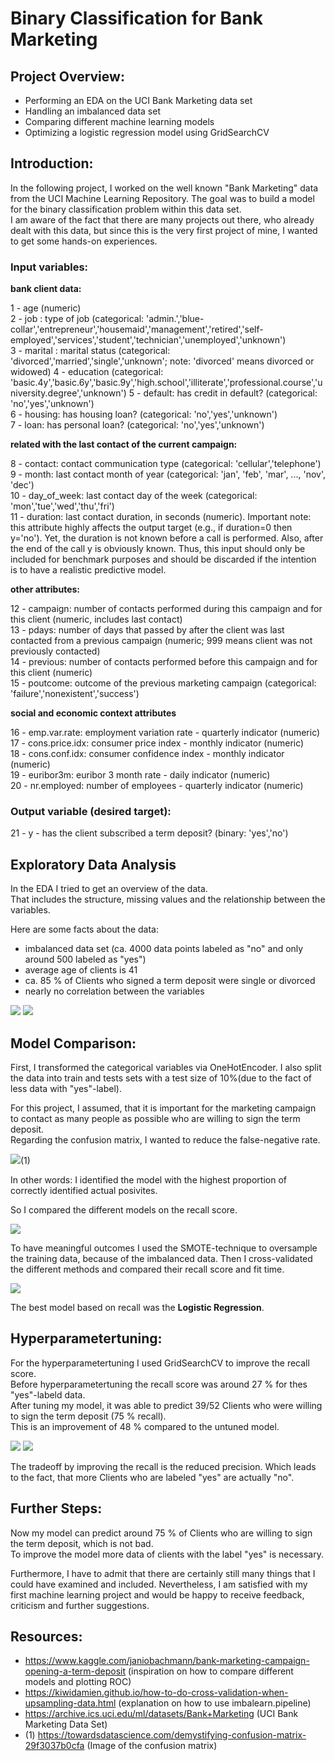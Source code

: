 
# Binary Classification for Bank Marketing


## Project Overview:

* Performing an EDA on the UCI Bank Marketing data set
* Handling an imbalanced data set
* Comparing different machine learning models 
* Optimizing a logistic regression model using GridSearchCV


## Introduction:

In the following project, I worked on the well known "Bank Marketing" data from the UCI Machine Learning Repository. The goal was to build a model for the binary classification problem within this data set.  
I am aware of the fact that there are many projects out there, who already dealt with this data, but since this is the very first project of mine, I wanted to get some hands-on experiences. 



### Input variables:

**bank client data:**

1 - age (numeric)  
2 - job : type of job (categorical: 'admin.','blue-collar','entrepreneur','housemaid','management','retired','self-employed','services','student','technician','unemployed','unknown')  
3 - marital : marital status (categorical: 'divorced','married','single','unknown'; note: 'divorced' means divorced or widowed)
4 - education (categorical: 'basic.4y','basic.6y','basic.9y','high.school','illiterate','professional.course','university.degree','unknown')
5 - default: has credit in default? (categorical: 'no','yes','unknown')  
6 - housing: has housing loan? (categorical: 'no','yes','unknown')  
7 - loan: has personal loan? (categorical: 'no','yes','unknown')  

**related with the last contact of the current campaign:**

8 - contact: contact communication type (categorical: 'cellular','telephone')  
9 - month: last contact month of year (categorical: 'jan', 'feb', 'mar', ..., 'nov', 'dec')  
10 - day_of_week: last contact day of the week (categorical: 'mon','tue','wed','thu','fri')  
11 - duration: last contact duration, in seconds (numeric). Important note: this attribute highly affects the output target (e.g., if duration=0 then y='no'). Yet, the duration is not known before a call is performed. Also, after the end of the call y is obviously known. Thus, this input should only be included for benchmark purposes and should be discarded if the intention is to have a realistic predictive model.  

**other attributes:**  

12 - campaign: number of contacts performed during this campaign and for this client (numeric, includes last contact)  
13 - pdays: number of days that passed by after the client was last contacted from a previous campaign (numeric; 999 means client was not previously contacted)  
14 - previous: number of contacts performed before this campaign and for this client (numeric)  
15 - poutcome: outcome of the previous marketing campaign (categorical: 'failure','nonexistent','success')  

**social and economic context attributes**

16 - emp.var.rate: employment variation rate - quarterly indicator (numeric)  
17 - cons.price.idx: consumer price index - monthly indicator (numeric)  
18 - cons.conf.idx: consumer confidence index - monthly indicator (numeric)  
19 - euribor3m: euribor 3 month rate - daily indicator (numeric)  
20 - nr.employed: number of employees - quarterly indicator (numeric)  

### Output variable (desired target):

21 - y - has the client subscribed a term deposit? (binary: 'yes','no')  

## Exploratory Data Analysis
In the EDA I tried to get an overview of the data.  
That includes the structure, missing values and the relationship between the variables.

Here are some facts about the data:  
* imbalanced data set (ca. 4000 data points labeled as "no" and only around 500 labeled as "yes")  
* average age of clients is 41  
* ca. 85 % of Clients who signed a term deposit were single or divorced
* nearly no correlation between the variables  


![](https://github.com/Reik96/Bank_Marketing_Project/blob/master/images/Correlation_Matrix.png)
![](https://github.com/Reik96/Bank_Marketing_Project/blob/master/images/PairPlot.png)
## Model Comparison:

First, I transformed the categorical variables via OneHotEncoder. I also split the data into train and tests sets with a test size of 10%(due to the fact of less data with "yes"-label).


For this project, I assumed, that it is important for the marketing campaign to contact as many people as possible who are willing to sign the term deposit.   
Regarding the confusion matrix, I wanted to reduce the false-negative rate. 

![](https://github.com/Reik96/Bank_Marketing_Project/blob/master/images/confusion_matrix_raw.png)(1)


In other words: I identified the model with the highest proportion of correctly identified actual posivites.  


So I compared the different models on the recall score.  

![](https://github.com/Reik96/Bank_Marketing_Project/blob/master/images/recall.PNG)  

To have meaningful outcomes I used the SMOTE-technique to oversample the training data, because of the imbalanced data. Then I cross-validated the different methods and compared their recall score and fit time.  

![](https://github.com/Reik96/Bank_Marketing_Project/blob/master/images/model_comparison.PNG)  

The best model based on recall was the **Logistic Regression**.


 
## Hyperparametertuning:

For the hyperparametertuning I used GridSearchCV to improve the recall score.   
Before hyperparametertuning the recall score was around 27 % for thes "yes"-labeld data.  
After tuning my model, it was able to predict 39/52 Clients who were willing to sign the term deposit (75 % recall).  
This is an improvement of 48 % compared to the untuned model.

![](https://github.com/Reik96/Bank_Marketing_Project/blob/master/images/AUC_optimized.png)
![](https://github.com/Reik96/Bank_Marketing_Project/blob/master/images/Confusion_Matrix_optimized.png)  

The tradeoff by improving the recall is the reduced precision. Which leads to the fact, that more Clients who are labeled "yes" are actually "no".  


## Further Steps:  

Now my model can predict around 75 % of Clients who are willing to sign the term deposit, which is not bad.  
To improve the model more data of clients with the label "yes" is necessary.

Furthermore, I have to admit that there are certainly still many things that I could have examined and included. Nevertheless, I am satisfied with my first machine learning project and would be happy to receive feedback, criticism and further suggestions.






















## Resources:
* https://www.kaggle.com/janiobachmann/bank-marketing-campaign-opening-a-term-deposit (inspiration on how to compare different models and plotting ROC)
* https://kiwidamien.github.io/how-to-do-cross-validation-when-upsampling-data.html (explanation on how to use imbalearn.pipeline)
* https://archive.ics.uci.edu/ml/datasets/Bank+Marketing (UCI Bank Marketing Data Set)
* (1) https://towardsdatascience.com/demystifying-confusion-matrix-29f3037b0cfa (Image of the confusion matrix)
